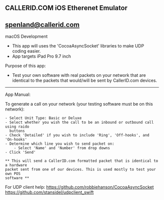 CALLERID.COM
iOS Etherenet Emulator
---------------------
spenland@callerid.com
-------------------------------------------------------------------------------

macOS Development
 - This app will uses the 'CocoaAsyncSocket' libraries to make UDP coding easier.
 - App targets iPad Pro 9.7 inch
 
Purpose of this app:
 - Test your own software with real packets on your network that are identical to
 the packets that would/will be sent by CallerID.com devices.
 
-------------------------------------------------------------------------------

App Manual:

To generate a call on your network (your testing software must be on this network):

	- Select Unit Type: Basic or Deluxe
	- Select whether you wish the call to be an inbound or outbound call using raido
	  buttons
	- Check 'Detailed' if you wish to include 'Ring', 'Off-hooks', and 'On-hooks'
	- Determine which line you wish to send packet on:
		- Select 'Name' and 'Number' from drop downs
	- Click 'Send'
	
	** This will send a CallerID.com formatted packet that is identical to a hardware
	packet sent from one of our devices. This is used mostly to test your own POS 
	software **


For UDP client help:
https://github.com/robbiehanson/CocoaAsyncSocket
https://github.com/stansidel/udpclient_swift
